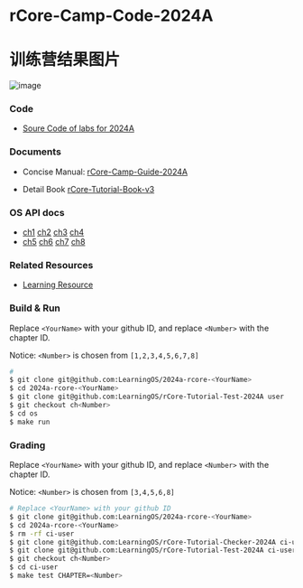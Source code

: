 # rCore-Camp-Code-2024A

# 训练营结果图片

![image](p/1.PNG.png)


### Code
- [Soure Code of labs for 2024A](https://github.com/LearningOS/rCore-Camp-Code-2024A)
### Documents

- Concise Manual: [rCore-Camp-Guide-2024A](https://LearningOS.github.io/rCore-Camp-Guide-2024A/)

- Detail Book [rCore-Tutorial-Book-v3](https://rcore-os.github.io/rCore-Tutorial-Book-v3/)


### OS API docs
- [ch1](https://learningos.github.io/rCore-Camp-Code-2024A/ch1/os/index.html) [ch2](https://learningos.github.io/rCore-Camp-Code-2024A/ch2/os/index.html) [ch3](https://learningos.github.io/rCore-Camp-Code-2024A/ch3/os/index.html) [ch4](https://learningos.github.io/rCore-Camp-Code-2024A/ch4/os/index.html)
- [ch5](https://learningos.github.io/rCore-Camp-Code-2024A/ch5/os/index.html) [ch6](https://learningos.github.io/rCore-Camp-Code-2024A/ch6/os/index.html) [ch7](https://learningos.github.io/rCore-Camp-Code-2024A/ch7/os/index.html) [ch8](https://learningos.github.io/rCore-Camp-Code-2024A/ch8/os/index.html)


### Related Resources
- [Learning Resource](https://github.com/LearningOS/rust-based-os-comp2022/blob/main/relatedinfo.md)


### Build & Run

Replace `<YourName>` with your github ID, and replace `<Number>` with the chapter ID.

Notice: `<Number>` is chosen from `[1,2,3,4,5,6,7,8]`

```bash
# 
$ git clone git@github.com:LearningOS/2024a-rcore-<YourName>
$ cd 2024a-rcore-<YourName>
$ git clone git@github.com:LearningOS/rCore-Tutorial-Test-2024A user
$ git checkout ch<Number>
$ cd os
$ make run
```

### Grading

Replace `<YourName>` with your github ID, and replace `<Number>` with the chapter ID.

Notice: `<Number>` is chosen from `[3,4,5,6,8]`

```bash
# Replace <YourName> with your github ID 
$ git clone git@github.com:LearningOS/2024a-rcore-<YourName>
$ cd 2024a-rcore-<YourName>
$ rm -rf ci-user
$ git clone git@github.com:LearningOS/rCore-Tutorial-Checker-2024A ci-user
$ git clone git@github.com:LearningOS/rCore-Tutorial-Test-2024A ci-user/user
$ git checkout ch<Number>
$ cd ci-user
$ make test CHAPTER=<Number>
```
